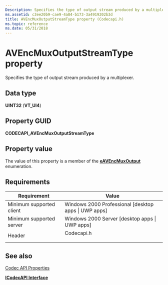 ```yaml
---
Description: Specifies the type of output stream produced by a multiplexer.
ms.assetid: c3ee20b9-cae9-4a84-b173-3a4919202b3d
title: AVEncMuxOutputStreamType property (Codecapi.h)
ms.topic: reference
ms.date: 05/31/2018
---
```


# AVEncMuxOutputStreamType property

Specifies the type of output stream produced by a multiplexer.

## Data type

**UINT32** (**VT\_UI4**)

## Property GUID

**CODECAPI\_AVEncMuxOutputStreamType**

## Property value

The value of this property is a member of the [**eAVEncMuxOutput**](/windows/win32/api/codecapi/ne-codecapi-eavencmuxoutput) enumeration.

## Requirements



| Requirement | Value |
|-------------------------------------|---------------------------------------------------------------------------------------|
| Minimum supported client<br/> | Windows 2000 Professional \[desktop apps \| UWP apps\]<br/>                     |
| Minimum supported server<br/> | Windows 2000 Server \[desktop apps \| UWP apps\]<br/>                           |
| Header<br/>                   | <dl> <dt>Codecapi.h</dt> </dl> |



## See also

<dl> <dt>

[Codec API Properties](codec-api-properties.md)
</dt> <dt>

[**ICodecAPI Interface**](/windows/desktop/api/Strmif/nn-strmif-icodecapi)
</dt> </dl>

 

